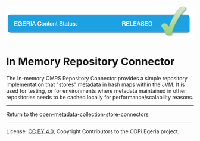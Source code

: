 <!-- SPDX-License-Identifier: Apache-2.0 -->
<!-- Copyright Contributors to the ODPi Egeria project. -->


![Released](../../../../../../open-metadata-publication/website/images/egeria-content-status-released.png#pagewidth)

# In Memory Repository Connector

The In-memory OMRS Repository Connector provides a simple repository
implementation that "stores" metadata in hash maps within the JVM. 
It is used for testing, or for environments where metadata maintained in other repositories
needs to be cached locally for performance/scalability reasons.



----
Return to the [open-metadata-collection-store-connectors](..)


----
License: [CC BY 4.0](https://creativecommons.org/licenses/by/4.0/),
Copyright Contributors to the ODPi Egeria project.